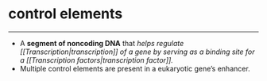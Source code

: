 # control elements
---
- A **segment of noncoding DNA** that *helps regulate [[Transcription|transcription]] of a gene by serving as a binding site for a [[Transcription factors|transcription factor]].* 
- Multiple control elements are present in a eukaryotic gene’s enhancer.